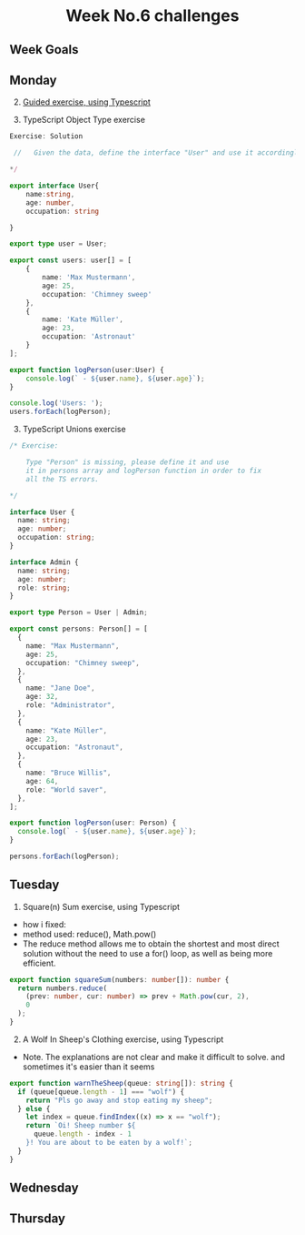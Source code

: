 <h1 align="center">Week No.6 challenges</h1>

<h2>Week Goals</h2>

## Monday

2. [Guided exercise, using Typescript](https://github.com/wisdown/core-code-from-scratch-readme/blob/main/Challeng-weeks/week-6.1.md) 

2. TypeScript Object Type exercise

```typescript
Exercise: Solution

 //   Given the data, define the interface "User" and use it accordingly.

*/

export interface User{
    name:string,
    age: number,
    occupation: string

}

export type user = User;

export const users: user[] = [
    {
        name: 'Max Mustermann',
        age: 25,
        occupation: 'Chimney sweep'
    },
    {
        name: 'Kate Müller',
        age: 23,
        occupation: 'Astronaut'
    }
];

export function logPerson(user:User) {
    console.log(` - ${user.name}, ${user.age}`);
}

console.log('Users: ');
users.forEach(logPerson);

```

3. TypeScript Unions exercise

```typescript
/* Exercise:

    Type "Person" is missing, please define it and use
    it in persons array and logPerson function in order to fix
    all the TS errors.

*/

interface User {
  name: string;
  age: number;
  occupation: string;
}

interface Admin {
  name: string;
  age: number;
  role: string;
}

export type Person = User | Admin;

export const persons: Person[] = [
  {
    name: "Max Mustermann",
    age: 25,
    occupation: "Chimney sweep",
  },
  {
    name: "Jane Doe",
    age: 32,
    role: "Administrator",
  },
  {
    name: "Kate Müller",
    age: 23,
    occupation: "Astronaut",
  },
  {
    name: "Bruce Willis",
    age: 64,
    role: "World saver",
  },
];

export function logPerson(user: Person) {
  console.log(` - ${user.name}, ${user.age}`);
}

persons.forEach(logPerson);
```

## Tuesday

1. Square(n) Sum exercise, using Typescript

- how i fixed:
- method used: reduce(), Math.pow()
- The reduce method allows me to obtain the shortest and most direct solution without the need to use a for() loop, as well as being more efficient.

```typescript
export function squareSum(numbers: number[]): number {
  return numbers.reduce(
    (prev: number, cur: number) => prev + Math.pow(cur, 2),
    0
  );
}
```

2. A Wolf In Sheep's Clothing exercise, using Typescript

- Note. The explanations are not clear and make it difficult to solve. and sometimes it's easier than it seems

```typescript
export function warnTheSheep(queue: string[]): string {
  if (queue[queue.length - 1] === "wolf") {
    return "Pls go away and stop eating my sheep";
  } else {
    let index = queue.findIndex((x) => x == "wolf");
    return `Oi! Sheep number ${
      queue.length - index - 1
    }! You are about to be eaten by a wolf!`;
  }
}
```

## Wednesday

## Thursday

